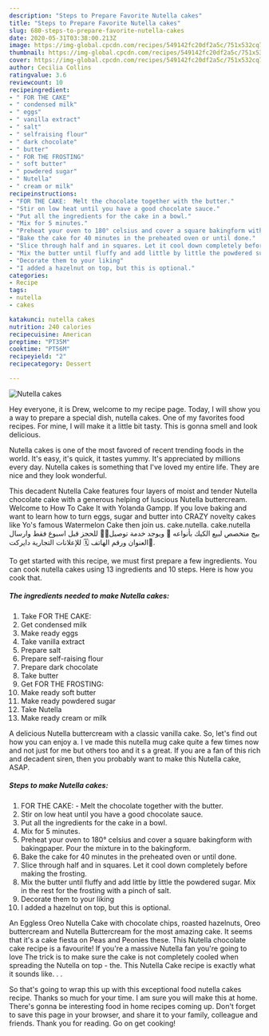 ```yaml
---
description: "Steps to Prepare Favorite Nutella cakes"
title: "Steps to Prepare Favorite Nutella cakes"
slug: 680-steps-to-prepare-favorite-nutella-cakes
date: 2020-05-31T03:38:00.213Z
image: https://img-global.cpcdn.com/recipes/549142fc20df2a5c/751x532cq70/nutella-cakes-recipe-main-photo.jpg
thumbnail: https://img-global.cpcdn.com/recipes/549142fc20df2a5c/751x532cq70/nutella-cakes-recipe-main-photo.jpg
cover: https://img-global.cpcdn.com/recipes/549142fc20df2a5c/751x532cq70/nutella-cakes-recipe-main-photo.jpg
author: Cecilia Collins
ratingvalue: 3.6
reviewcount: 10
recipeingredient:
- " FOR THE CAKE"
- " condensed milk"
- " eggs"
- " vanilla extract"
- " salt"
- " selfraising flour"
- " dark chocolate"
- " butter"
- " FOR THE FROSTING"
- " soft butter"
- " powdered sugar"
- " Nutella"
- " cream or milk"
recipeinstructions:
- "FOR THE CAKE:  Melt the chocolate together with the butter."
- "Stir on low heat until you have a good chocolate sauce."
- "Put all the ingredients for the cake in a bowl."
- "Mix for 5 minutes."
- "Preheat your oven to 180° celsius and cover a square bakingform with bakingpaper. Pour the mixture in to the bakingform."
- "Bake the cake for 40 minutes in the preheated oven or until done."
- "Slice through half and in squares. Let it cool down completely before making the frosting."
- "Mix the butter until fluffy and add little by little the powdered sugar. Mix in the rest for the frosting with a pinch of salt."
- "Decorate them to your liking"
- "I added a hazelnut on top, but this is optional."
categories:
- Recipe
tags:
- nutella
- cakes

katakunci: nutella cakes 
nutrition: 240 calories
recipecuisine: American
preptime: "PT35M"
cooktime: "PT56M"
recipeyield: "2"
recipecategory: Dessert

---
```



![Nutella cakes](https://img-global.cpcdn.com/recipes/549142fc20df2a5c/751x532cq70/nutella-cakes-recipe-main-photo.jpg)

Hey everyone, it is Drew, welcome to my recipe page. Today, I will show you a way to prepare a special dish, nutella cakes. One of my favorites food recipes. For mine, I will make it a little bit tasty. This is gonna smell and look delicious.

Nutella cakes is one of the most favored of recent trending foods in the world. It's easy, it's quick, it tastes yummy. It's appreciated by millions every day. Nutella cakes is something that I've loved my entire life. They are nice and they look wonderful.

This decadent Nutella Cake features four layers of moist and tender Nutella chocolate cake with a generous helping of luscious Nutella buttercream. Welcome to How To Cake It with Yolanda Gampp. If you love baking and want to learn how to turn eggs, sugar and butter into CRAZY novelty cakes like Yo&#39;s famous Watermelon Cake then join us. cake.nutella. cake.nutella بيج متخصص لبيع الكيك بأنواعه 🎂 ويوجد خدمة توصيل🚕🚖 للحجز قبل اسبوع فقط وارسال العنوان ورقم الهاتف 🗓 للإعلانات التجارية دايركت💸.


To get started with this recipe, we must first prepare a few ingredients. You can cook nutella cakes using 13 ingredients and 10 steps. Here is how you cook that.

<!--inarticleads1-->

##### The ingredients needed to make Nutella cakes:

1. Take  FOR THE CAKE:
1. Get  condensed milk
1. Make ready  eggs
1. Take  vanilla extract
1. Prepare  salt
1. Prepare  self-raising flour
1. Prepare  dark chocolate
1. Take  butter
1. Get  FOR THE FROSTING:
1. Make ready  soft butter
1. Make ready  powdered sugar
1. Take  Nutella
1. Make ready  cream or milk


A delicious Nutella buttercream with a classic vanilla cake. So, let&#39;s find out how you can enjoy a. I ve made this nutella mug cake quite a few times now and not just for me but others too and it s a great. If you are a fan of this rich and decadent siren, then you probably want to make this Nutella cake, ASAP. 

<!--inarticleads2-->

##### Steps to make Nutella cakes:

1. FOR THE CAKE:  - Melt the chocolate together with the butter.
1. Stir on low heat until you have a good chocolate sauce.
1. Put all the ingredients for the cake in a bowl.
1. Mix for 5 minutes.
1. Preheat your oven to 180° celsius and cover a square bakingform with bakingpaper. Pour the mixture in to the bakingform.
1. Bake the cake for 40 minutes in the preheated oven or until done.
1. Slice through half and in squares. Let it cool down completely before making the frosting.
1. Mix the butter until fluffy and add little by little the powdered sugar. Mix in the rest for the frosting with a pinch of salt.
1. Decorate them to your liking
1. I added a hazelnut on top, but this is optional.


An Eggless Oreo Nutella Cake with chocolate chips, roasted hazelnuts, Oreo buttercream and Nutella Buttercream for the most amazing cake. It seems that it&#39;s a cake fiesta on Peas and Peonies these. This Nutella chocolate cake recipe is a favourite! If you&#39;re a massive Nutella fan you&#39;re going to love The trick is to make sure the cake is not completely cooled when spreading the Nutella on top - the. This Nutella Cake recipe is exactly what it sounds like. . . 

So that's going to wrap this up with this exceptional food nutella cakes recipe. Thanks so much for your time. I am sure you will make this at home. There's gonna be interesting food in home recipes coming up. Don't forget to save this page in your browser, and share it to your family, colleague and friends. Thank you for reading. Go on get cooking!
